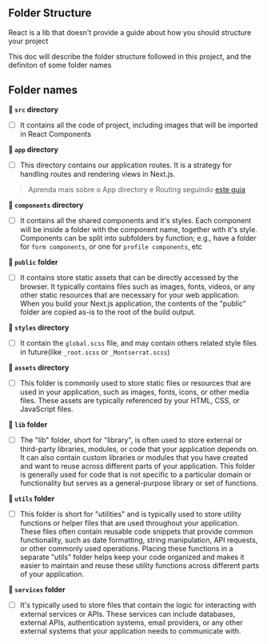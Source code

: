 ## Folder Structure

React is a lib that doesn't provide a guide about how you should structure your project

This doc will describe the folder structure followed in this project, and the definiton of some folder names

## Folder names

**📂 `src` directory**

- [ ] It contains all the code of project, including images that will be imported in React Components

**📂 `app` directory**

- [ ] This directory contains our application routes. It is a strategy for handling routes and rendering views in Next.js.

> Aprenda mais sobre o App directory e Routing seguindo [este guia](https://nextjs.org/docs/pages/building-your-application/routing)

**📂 `components` directory**

- [ ] It contains all the shared components and it's styles. Each component will be inside a folder with the component name, together with it's style.
Components can be split into subfolders by function; e.g., have a folder for `form components`, or one for `profile components`, etc

**📂 `public` folder**

- [ ] It contains store static assets that can be directly accessed by the browser. It typically contains files such as images, fonts, videos, or any other static resources that are necessary for your web application. When you build your Next.js application, the contents of the "public" folder are copied as-is to the root of the build output.

**📂 `styles` directory**

- [ ] It contain the ```global.scss``` file, and may contain others related style files in future(like `_root.scss` or `_Montserrat.scss`)

**📂 `assets` directory**

- [ ] This folder is commonly used to store static files or resources that are used in your application, such as images, fonts, icons, or other media files. These assets are typically referenced by your HTML, CSS, or JavaScript files.

**📂 `lib` folder**

- [ ] The "lib" folder, short for "library", is often used to store external or third-party libraries, modules, or code that your application depends on. It can also contain custom libraries or modules that you have created and want to reuse across different parts of your application. This folder is generally used for code that is not specific to a particular domain or functionality but serves as a general-purpose library or set of functions.

**📂 `utils` folder**

- [ ] This folder is short for "utilities" and is typically used to store utility functions or helper files that are used throughout your application. These files often contain reusable code snippets that provide common functionality, such as date formatting, string manipulation, API requests, or other commonly used operations. Placing these functions in a separate "utils" folder helps keep your code organized and makes it easier to maintain and reuse these utility functions across different parts of your application.

**📂 `services` folder**

- [ ] It's typically used to store files that contain the logic for interacting with external services or APIs. These services can include databases, external APIs, authentication systems, email providers, or any other external systems that your application needs to communicate with.
